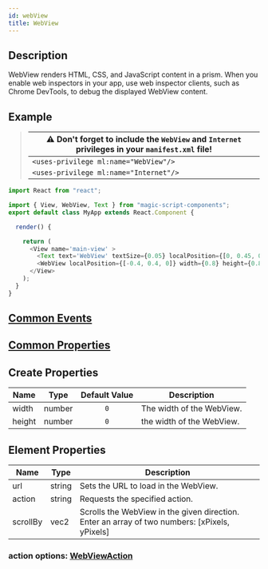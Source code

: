 ```yaml
---
id: webView
title: WebView
---
```


## Description

WebView renders HTML, CSS, and JavaScript content in a prism. When you enable web inspectors in your app, use web inspector clients, such as Chrome DevTools, to debug the displayed WebView content.



## Example

> | ⚠️ Don't forget to include the `WebView` and `Internet` privileges in your `manifest.xml` file! |
> | -------------------------------------------------------------------------------|
> | `<uses-privilege ml:name="WebView"/>`  |
> | `<uses-privilege ml:name="Internet"/>` |

```javascript
import React from "react";

import { View, WebView, Text } from "magic-script-components";
export default class MyApp extends React.Component {

  render() {

    return (
      <View name='main-view' >
        <Text text='WebView' textSize={0.05} localPosition={[0, 0.45, 0]} />
        <WebView localPosition={[-0.4, 0.4, 0]} width={0.8} height={0.8} url={'http://google.com'}/>
      </View>
    );
  }
}
```

## [Common Events](../types/Events.md)

## [Common Properties](../types/Properties.md)

## Create Properties

| Name   | Type   | Default Value | Description               |
| ------ | ------ | :-----------: | ------------------------- |
| width  | number |      `0`      | The width of the WebView. |
| height | number |      `0`      | the width of the WebView. |

## Element Properties

| Name     | Type   | Description                                                                                   |
| -------- | ------ | --------------------------------------------------------------------------------------------- |
| url      | string | Sets the URL to load in the WebView.                                                          |
| action   | string | Requests the specified action.                                                                |
| scrollBy | vec2   | Scrolls the WebView in the given direction. Enter an array of two numbers: [xPixels, yPixels] |

### action options: [WebViewAction](../types/WebViewAction.md)
